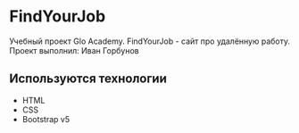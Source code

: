 # FindYourJob
Учебный проект Glo Academy. FindYourJob - сайт про удалённую работу.
Проект выполнил: Иван Горбунов

## Используются технологии
- HTML
- CSS
- Bootstrap v5
